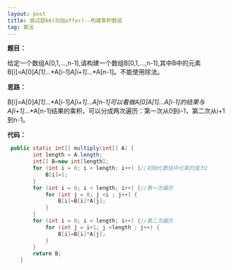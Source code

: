 ```yaml
---
layout: post
title: 面试题66(剑指offer)--构建乘积数组
tag: 算法
---
```

**题目：**

给定一个数组A[0,1,...,n-1],请构建一个数组B[0,1,...,n-1],其中B中的元素B[i]=A[0]*A[1]*...*A[i-1]*A[i+1]*...*A[n-1]。不能使用除法。

**思路：**

B[i]=A[0]*A[1]*...*A[i-1]*A[i+1]*...*A[n-1]可以看做A[0]*A[1]*...A[i-1]的结果与A[i+1]*...*A[n-1]结果的乘积，可以分成两次遍历：第一次从0到i-1，第二次从i+1到n-1。

**代码：**

```java
 public static int[] multiply(int[] A) {
        int length = A.length;
        int[] B=new int[length];
        for (int i = 0; i < length; i++) {//初始化数组中元素的值为1
            B[i]=1;
        }
        for (int i = 0; i < length; i++) {//第一次遍历
            for (int j = 0; j <i ; j++) {
                B[i]=B[i]*A[j];
            }
        }
        for (int i = 0; i < length; i++) {//第二次遍历
            for (int j = i+1; j <length ; j++) {
                B[i]=B[i]*A[j];
            }
        }
        return B;
    }
```

